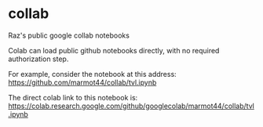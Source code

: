 # collab
Raz's public google collab notebooks

Colab can load public github notebooks directly, with no required authorization step.

For example, consider the notebook at this address: https://github.com/marmot44/collab/tvl.ipynb

The direct colab link to this notebook is: https://colab.research.google.com/github/googlecolab/marmot44/collab/tvl.ipynb
